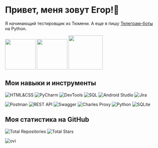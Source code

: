 # Привет, меня зовут Егор!👋

Я начинающий тестировщик из Тюмени. А еще я пишу [Телеграм-боты](https://github.com/yegor-an/Bots) на Python.

<a href="https://t.me/yegor_an"><img src="https://img.shields.io/badge/Telegram-2CA5E0?style=for-the-badge&logo=telegram&logoColor=white" width="100"></a>
<a href="https://www.linkedin.com/in/yegor-an/"><img src="https://img.shields.io/badge/LinkedIn-0077B5?style=for-the-badge&logo=linkedin&logoColor=white" width="100"></a>
<a href="https://vk.com/zu_mit_bitte"><img src="https://img.shields.io/badge/вконтакте-%232E87FB.svg?&style=for-the-badge&logo=vk&logoColor=white" width="112"></a>

## Мои навыки и инструменты

![HTML&CSS](https://img.shields.io/badge/HTML%26CSS-%23008000?style=for-the-badge&logo=html5&logoColor=gray)
![PyCharm](https://img.shields.io/badge/PyCharm-%23FF9999?style=for-the-badge&logo=pycharm&logoColor=gray)
![DevTools](https://img.shields.io/badge/DevTools-%23FF9999?style=for-the-badge&logo=google-chrome&logoColor=gray)
![SQL](https://img.shields.io/badge/SQL-%23FF9999?style=for-the-badge&logo=MySQL&logoColor=gray)
![Android Studio](https://img.shields.io/badge/AndroidStudio-%23FF9999?style=for-the-badge&logo=android-studio&logoColor=gray)
![Jira](https://img.shields.io/badge/Jira-%23FF9999?style=for-the-badge&logo=jira&logoColor=gray)

![Postman](https://img.shields.io/badge/Postman-%23FF9999?style=for-the-badge&logo=postman&logoColor=gray)
![REST API](https://img.shields.io/badge/RESTAPI-%23FF9999?style=for-the-badge&logo=rest-api&logoColor=gray)
![Swagger](https://img.shields.io/badge/Swagger-%23FF9999?style=for-the-badge&logo=swagger&logoColor=gray)
![Charles Proxy](https://img.shields.io/badge/CharlesProxy-%23FF9999?style=for-the-badge&logo=charles-proxy&logoColor=gray)
![Python](https://img.shields.io/badge/Python-%23FF9999?style=for-the-badge&logo=python&logoColor=gray)
![SQLite](https://img.shields.io/badge/SQLite-%23FF9999?style=for-the-badge&logo=sqlite&logoColor=gray)

## Моя статистика на GitHub

![Total Repositories](https://img.shields.io/badge/Repositories-2-blue)
![Total Stars](https://img.shields.io/badge/Stars-1-blue)

<img src="https://github-readme-stats.vercel.app/api/top-langs?username=yegor-an&show_icons=true&locale=en&layout=compact&theme=chartreuse-dark" alt="ovi" />

